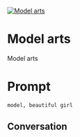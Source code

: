 
[![Model arts](https://flow-user-images.s3.us-west-1.amazonaws.com/prompt/PSV7qHSsf4MWQAGbuuNeH/1693036200843)]()
# Model arts 
Model arts

# Prompt

```
model, beautiful girl
```

## Conversation




